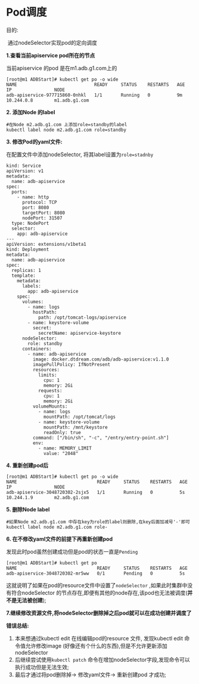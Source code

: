 # Pod调度

目的:

​	通过nodeSelector实现pod的定向调度

**1.查看当前apiservice pod所在的节点**

当前apiservice 的pod 是在m1.adb.g1.com上的

```
[root@m1 ADBStart]# kubectl get po -o wide
NAME                             READY     STATUS    RESTARTS   AGE       IP                NODE
adb-apiservice-977715860-0nhkl   1/1       Running   0          9m        10.244.0.8        m1.adb.g1.com
```

**2. 添加Node 的label**

```
#在Node m2.adb.g1.com 上添加role=standby的label
kubectl label node m2.adb.g1.com role=standby
```

**3. 修改Pod的yaml文件:**

在配置文件中添加nodeSelector, 将其label设置为`role=stadnby` 

```
kind: Service
apiVersion: v1
metadata:
  name: adb-apiservice
spec:
  ports:
    - name: http
      protocol: TCP
      port: 8080
      targetPort: 8080
      nodePort: 31507
  type: NodePort
  selector:
    app: adb-apiservice
---
apiVersion: extensions/v1beta1
kind: Deployment
metadata:
  name: adb-apiservice
spec:
  replicas: 1
  template:
    metadata:
      labels:
        app: adb-apiservice
    spec:
      volumes:
        - name: logs
          hostPath:
            path: /opt/tomcat-logs/apiservice
        - name: keystore-volume
          secret:
            secretName: apiservice-keystore
      nodeSelector:
        role: standby
      containers:
        - name: adb-apiservice
          image: docker.dtdream.com/adb/adb-apiservice:v1.1.0
          imagePullPolicy: IfNotPresent
          resources:
            limits:
              cpu: 1
              memory: 2Gi
            requests:
              cpu: 1
              memory: 2Gi
          volumeMounts:
            - name: logs
              mountPath: /opt/tomcat/logs
            - name: keystore-volume
              mountPath: /mnt/keystore
              readOnly: true
          command: ["/bin/sh", "-c", "/entry/entry-point.sh"]
          env:
            - name: MEMORY_LIMIT
              value: "2048"
```

**4. 重新创建pod后**

```
[root@m1 ADBStart]# kubectl get po -o wide
NAME                              READY     STATUS    RESTARTS   AGE       IP                NODE
adb-apiservice-3048720302-2sjx5   1/1       Running   0          5s        10.244.1.9        m2.adb.g1.com
```

**5. 删除Node label**

```
#如果Node m2.adb.g1.com 中存在key为role的label则删除,在key后面加减号'-'即可
kubectl label node m2.adb.g1.com role-
```

**6. 在不修改yaml文件的前提下再重新创建pod**

发现此时pod虽然创建成功但是pod的状态一直是`Pending`

```
[root@m1 ADBStart]# kubectl get po 
NAME                              READY     STATUS    RESTARTS   AGE
adb-apiservice-3048720302-mr5ww   0/1       Pending   0          5s
```

这就说明了如果在pod的resource文件中设置了`nodeSelector` ,如果此时集群中没有符合nodeSelector 的节点存在,即便有其他的node存在,该pod也无法被调度(**并不是无法被创建**);

**7.继续修改资源文件,将nodeSelector删除掉之后pod就可以在成功创建并调度了**



**错误总结:**

1. 本来想通过kubectl edit 在线编辑pod的resource 文件, 发现kubectl edit 命令值允许修改image (好像还有个什么的东西),但是不允许更新添加nodeSelector
2. 后继续尝试使用`kubectl patch` 命令在增加nodeSelector字段,发现命令可以执行成功但是无法生效;
3. 最后才通过将pod删除掉-> 修改yaml文件-> 重新创建pod 才成功;